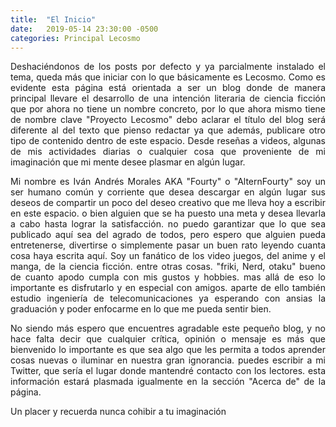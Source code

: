 ```yaml
---
title:  "El Inicio"
date:   2019-05-14 23:30:00 -0500
categories: Principal Lecosmo
---
```

<p style='text-align: justify;'>
Deshaciéndonos de los posts por defecto y ya parcialmente instalado el tema,
queda más que iniciar con lo que básicamente es Lecosmo. Como es evidente
esta página está orientada a ser un blog donde de manera principal llevare el
desarrollo de una intención literaria de ciencia ficción que por ahora no
tiene un nombre concreto, por lo que ahora mismo tiene de nombre clave "Proyecto Lecosmo"
debo aclarar el título del blog será diferente al del texto que pienso redactar ya que
además, publicare otro tipo de contenido dentro de este espacio. Desde reseñas a videos,
algunas de mis actividades diarias o cualquier cosa que proveniente de mi imaginación
que mi mente desee plasmar en algún lugar.</p>

<p style='text-align: justify;'>
Mi nombre es Iván Andrés Morales AKA "Fourty" o "AlternFourty" soy un ser humano
común y corriente que desea descargar en algún lugar sus deseos de compartir
un poco del deseo creativo que me lleva hoy a escribir en este espacio. o bien alguien
que se ha puesto una meta y desea llevarla a cabo hasta lograr la satisfacción. no
puedo garantizar que lo que sea publicado aquí sea del agrado de todos, pero espero
que alguien pueda entretenerse, divertirse o simplemente pasar un buen rato leyendo
cuanta cosa haya escrita aquí. Soy un fanático de los video juegos, del anime y el manga, de la
ciencia ficción. entre otras cosas. "friki, Nerd, otaku" bueno de cuanto apodo
cumpla con mis gustos y hobbies. mas allá de eso lo importante es disfrutarlo y
en especial con amigos. aparte de ello también estudio ingeniería de telecomunicaciones
ya esperando con ansias la graduación y poder enfocarme en lo que me pueda sentir bien.</p>

<p style='text-align: justify;'>
No siendo más espero que encuentres agradable este pequeño blog, y no hace falta
decir que cualquier crítica, opinión o mensaje es más que bienvenido lo importante
es que sea algo que les permita a todos aprender cosas nuevas o iluminar en nuestra
gran ignorancia. puedes escribir a mi Twitter, que sería el lugar donde mantendré
contacto con los lectores. esta información estará plasmada igualmente en la sección
"Acerca de" de la página.</p>

Un placer y recuerda nunca cohibir a tu imaginación
